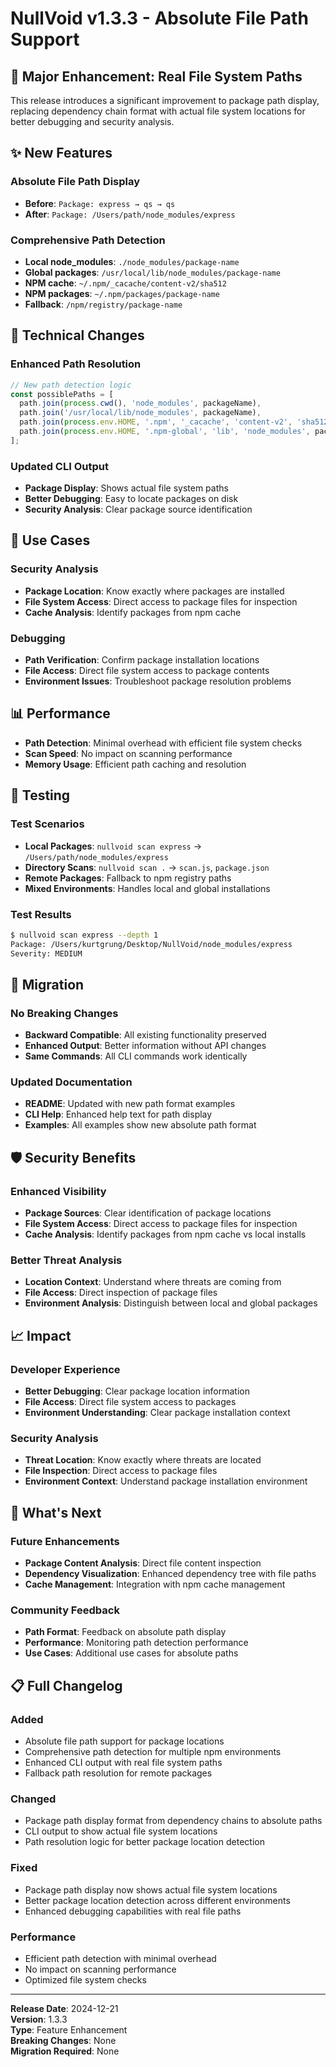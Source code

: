 # NullVoid v1.3.3 - Absolute File Path Support

## 🎯 **Major Enhancement: Real File System Paths**

This release introduces a significant improvement to package path display, replacing dependency chain format with actual file system locations for better debugging and security analysis.

## ✨ **New Features**

### **Absolute File Path Display**
- **Before**: `Package: express → qs → qs`
- **After**: `Package: /Users/path/node_modules/express`

### **Comprehensive Path Detection**
- **Local node_modules**: `./node_modules/package-name`
- **Global packages**: `/usr/local/lib/node_modules/package-name`
- **NPM cache**: `~/.npm/_cacache/content-v2/sha512`
- **NPM packages**: `~/.npm/packages/package-name`
- **Fallback**: `/npm/registry/package-name`

## 🔧 **Technical Changes**

### **Enhanced Path Resolution**
```javascript
// New path detection logic
const possiblePaths = [
  path.join(process.cwd(), 'node_modules', packageName),
  path.join('/usr/local/lib/node_modules', packageName),
  path.join(process.env.HOME, '.npm', '_cacache', 'content-v2', 'sha512'),
  path.join(process.env.HOME, '.npm-global', 'lib', 'node_modules', packageName)
];
```

### **Updated CLI Output**
- **Package Display**: Shows actual file system paths
- **Better Debugging**: Easy to locate packages on disk
- **Security Analysis**: Clear package source identification

## 🎯 **Use Cases**

### **Security Analysis**
- **Package Location**: Know exactly where packages are installed
- **File System Access**: Direct access to package files for inspection
- **Cache Analysis**: Identify packages from npm cache

### **Debugging**
- **Path Verification**: Confirm package installation locations
- **File Access**: Direct file system access to package contents
- **Environment Issues**: Troubleshoot package resolution problems

## 📊 **Performance**

- **Path Detection**: Minimal overhead with efficient file system checks
- **Scan Speed**: No impact on scanning performance
- **Memory Usage**: Efficient path caching and resolution

## 🧪 **Testing**

### **Test Scenarios**
- **Local Packages**: `nullvoid scan express` → `/Users/path/node_modules/express`
- **Directory Scans**: `nullvoid scan .` → `scan.js`, `package.json`
- **Remote Packages**: Fallback to npm registry paths
- **Mixed Environments**: Handles local and global installations

### **Test Results**
```bash
$ nullvoid scan express --depth 1
Package: /Users/kurtgrung/Desktop/NullVoid/node_modules/express
Severity: MEDIUM
```

## 🔄 **Migration**

### **No Breaking Changes**
- **Backward Compatible**: All existing functionality preserved
- **Enhanced Output**: Better information without API changes
- **Same Commands**: All CLI commands work identically

### **Updated Documentation**
- **README**: Updated with new path format examples
- **CLI Help**: Enhanced help text for path display
- **Examples**: All examples show new absolute path format

## 🛡️ **Security Benefits**

### **Enhanced Visibility**
- **Package Sources**: Clear identification of package locations
- **File System Access**: Direct access to package files for inspection
- **Cache Analysis**: Identify packages from npm cache vs local installs

### **Better Threat Analysis**
- **Location Context**: Understand where threats are coming from
- **File Access**: Direct inspection of package files
- **Environment Analysis**: Distinguish between local and global packages

## 📈 **Impact**

### **Developer Experience**
- **Better Debugging**: Clear package location information
- **File Access**: Direct file system access to packages
- **Environment Understanding**: Clear package installation context

### **Security Analysis**
- **Threat Location**: Know exactly where threats are located
- **File Inspection**: Direct access to package files
- **Environment Context**: Understand package installation environment

## 🚀 **What's Next**

### **Future Enhancements**
- **Package Content Analysis**: Direct file content inspection
- **Dependency Visualization**: Enhanced dependency tree with file paths
- **Cache Management**: Integration with npm cache management

### **Community Feedback**
- **Path Format**: Feedback on absolute path display
- **Performance**: Monitoring path detection performance
- **Use Cases**: Additional use cases for absolute paths

## 📋 **Full Changelog**

### **Added**
- Absolute file path support for package locations
- Comprehensive path detection for multiple npm environments
- Enhanced CLI output with real file system paths
- Fallback path resolution for remote packages

### **Changed**
- Package path display format from dependency chains to absolute paths
- CLI output to show actual file system locations
- Path resolution logic for better package location detection

### **Fixed**
- Package path display now shows actual file system locations
- Better package location detection across different environments
- Enhanced debugging capabilities with real file paths

### **Performance**
- Efficient path detection with minimal overhead
- No impact on scanning performance
- Optimized file system checks

---

**Release Date**: 2024-12-21  
**Version**: 1.3.3  
**Type**: Feature Enhancement  
**Breaking Changes**: None  
**Migration Required**: None
